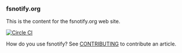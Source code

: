 ### fsnotify.org

This is the content for the fsnotify.org web site.

[![Circle CI](https://circleci.com/gh/go-fsnotify/fsnotify.org.svg?style=svg)](https://circleci.com/gh/go-fsnotify/fsnotify.org)

How do you use fsnotify? See [CONTRIBUTING](https://github.com/gopheracademy/gopheracademy-web/blob/master/CONTRIBUTING.md) to contribute an article.
